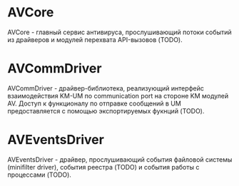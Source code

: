 # AVCore
AVCore - главный сервис антивируса, прослушивающий потоки событий из драйверов и модулей перехвата API-вызовов (TODO).

# AVCommDriver
AVCommDriver - драйвер-библиотека, реализующий интерфейс взаимодействия KM-UM по communication port на стороне KM модулей AV. Доступ к функционалу по отправке сообщений в UM предоставляется с помощью экспортируемых фукнций (TODO).

# AVEventsDriver
AVEventsDriver - драйвер, прослушивающий события файловой системы (minifilter driver), события реестра (TODO) и события работы с процессами (TODO).
